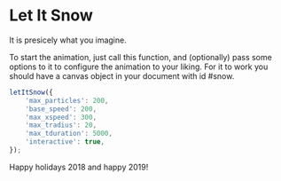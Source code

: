 # Let It Snow #

It is presicely what you imagine.

To start the animation, just call this function, and (optionally) pass some options to it to configure the animation to your liking. For it to work you should have a canvas object in your document with id #snow.

```javascript
letItSnow({
    'max_particles': 200,
    'base_speed': 200,
    'max_xspeed': 300,
    'max_tradius': 20,
    'max_tduration': 5000,
    'interactive': true,
});
```

Happy holidays 2018 and happy 2019!

